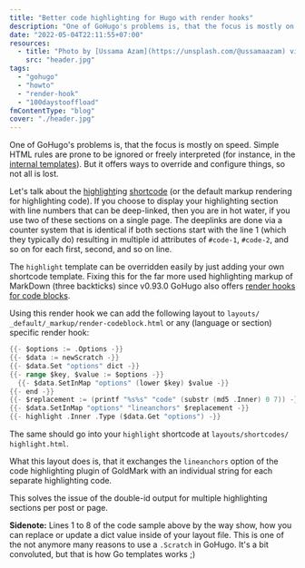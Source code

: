 ```yaml
---
title: "Better code highlighting for Hugo with render hooks"
description: "One of GoHugo's problems is, that the focus is mostly on speed. Simple HTML rules are prone to be ignored or freely interpreted (for instance, in the internal templates). But it offers ways to override and configure things, so not all is lost."
date: "2022-05-04T22:11:55+07:00"
resources:
  - title: "Photo by [Ussama Azam](https://unsplash.com/@ussamaazam) via [Unsplash](https://unsplash.com/)"
    src: "header.jpg"
tags:
  - "gohugo"
  - "howto"
  - "render-hook"
  - "100daystooffload"
fmContentType: "blog"
cover: "./header.jpg"
---
```


One of GoHugo's problems is, that the focus is mostly on speed. Simple HTML rules are prone to be ignored or freely interpreted (for instance, in the [internal templates](https://github.com/gohugoio/hugo/tree/master/tpl/tplimpl/embedded/templates)). But it offers ways to override and configure things, so not all is lost.

Let's talk about the [highlight](https://gohugo.io/content-management/syntax-highlighting/)ing [shortcode](https://github.com/gohugoio/hugo/blob/master/tpl/tplimpl/embedded/templates/shortcodes/highlight.html) (or the default markup rendering for highlighting code). If you choose to display your highlighting section with line numbers that can be deep-linked, then you are in hot water, if you use two of these sections on a single page. The deeplinks are done via a counter system that is identical if both sections start with the line 1 (which they typically do) resulting in multiple id attributes of `#code-1`, `#code-2`, and so on for each first, second, and so on line.

The `highlight` template can be overridden easily by just adding your own shortcode template. Fixing this for the far more used highlighting markup of MarkDown (three backticks) since v0.93.0 GoHugo also offers [render hooks for code blocks](https://gohugo.io/templates/render-hooks/#render-hooks-for-code-blocks).

Using this render hook we can add the following layout to `layouts/​_default/​_markup/​render-codeblock.html` or any (language or section) specific render hook:

```go
{{- $options := .Options -}}
{{- $data := newScratch -}}
{{- $data.Set "options" dict -}}
{{- range $key, $value := $options -}}
  {{- $data.SetInMap "options" (lower $key) $value -}}
{{- end -}}
{{- $replacement := (printf "%s%s" "code" (substr (md5 .Inner) 0 7)) -}}
{{- $data.SetInMap "options" "lineanchors" $replacement -}}
{{- highlight .Inner .Type ($data.Get "options") -}}
```

The same should go into your `highlight` shortcode at `layouts/​shortcodes/​highlight.html`.

What this layout does is, that it exchanges the `lineanchors` option of the code highlighting plugin of GoldMark with an individual string for each separate highlighting code.

This solves the issue of the double-id output for multiple highlighting sections per post or page.

**Sidenote:** Lines 1 to 8 of the code sample above by the way show, how you can replace or update a dict value inside of your layout file. This is one of the not anymore many reasons to use a `.Scratch` in GoHugo. It's a bit convoluted, but that is how Go templates works ;)
